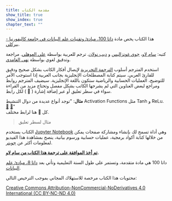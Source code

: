 ```yaml
---
title: مقدمة الكتاب
show_title: true
show_index: true
chapter_text: ""
---
```


هذا الكتاب يخص مادة [داتا 100، مبادئ وتقنيات علم البيانات في جامعة كاليفورنيا - بيركلي][ds100].  

 كتبه: [سام لاو][sam]، [جوي غونزاليس][joey] و [ديب نولان][deb]. ترجم للعربية بواسطة [علي العوهلي][ali]. مراجعة وتدقيق لغوي بواسطة [نهى الغامدي][nuha].

استخدم المترجم أسلوب [الترجمة التحريرية](https://ar.wikipedia.org/wiki/%D8%AA%D8%B1%D8%AC%D9%85%D8%A9_%D8%AA%D8%AD%D8%B1%D9%8A%D8%B1%D9%8A%D8%A9) لإيصال أفكار الكاتب بشكل صحيح ودقيق للقارئ العربي. سيتم كتابة المصطلحات الإنجليزية بجانب العربية إذا استوجب الأمر للتوضيح، العمليات الحسابية والرياضية ستكون باللغة الإنجليزية. سيضيف المترجم روابط ومراجع لبعض العناوين التي لم يشرحها الكاتب بشكل مفصل وتحتاج مزيد من القراءة سواء في سطر تعليق أو عبر إضافة إشارة ( 📝 ) لكل رابط.

**مثال**: "توجد أنواع عديدة من دوال التنشيط Activation Functions مثل Tanh و ReLu. [📝][ActivationFunction1] [📝][ActivationFunction2]"  
كل 📝 هنا لرابط مختلف.

> مثال لسطر تعليق 

الكتاب يستخدم [Jupyter Notebook](https://jupyter.org/) وهي أداة تسمح لك بإنشاء ومشاركة صفحات يمكن من خلالها كتابة أكواد برمجية، عمليات حسابية ورسوم بيانية، ينصح بمشاهدة هذا الفيديو لمعلومات أكثر عن [جوبتر](https://www.youtube.com/watch?v=HW29067qVWk).

**<u>تم أخذ الموافقة على ترجمة هذا الكتاب من <a href='http://www.samlau.me/'>سام لاو</a></u>.**


داتا 100 هي مادة متقدمة، وتستمر على طول السنة التعليمية وتأتي بعد [داتا 8، مبادئ علم البيانات][data8].

محتويات هذا الكتاب مرخصة للاستهلاك المجاني بموجب الترخيص التالي:

[Creative Commons Attribution-NonCommercial-NoDerivatives 4.0 International (CC BY-NC-ND 4.0)](https://creativecommons.org/licenses/by-nc-nd/4.0/)

[sam]: http://www.samlau.me/
[joey]: https://people.eecs.berkeley.edu/~jegonzal/
[deb]: https://www.stat.berkeley.edu/~nolan/
[ali]: https://www.alioh.com/
[nuha]: https://www.linkedin.com/in/nuha-alghamdi-69a98888/
[data8]: http://data8.org/
[ds100]: http://www.ds100.org/
[ActivationFunction1]: https://medium.com/the-theory-of-everything/understanding-activation-functions-in-neural-networks-9491262884e0
[ActivationFunction2]: https://towardsdatascience.com/activation-functions-neural-networks-1cbd9f8d91d6
